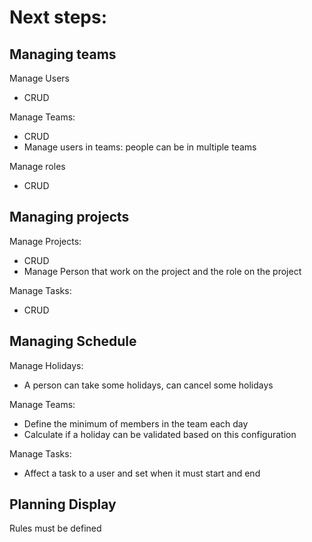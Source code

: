 Next steps:
============

Managing teams
----------

Manage Users
- CRUD

Manage Teams:
- CRUD
- Manage users in teams: people can be in multiple teams

Manage roles
- CRUD

Managing projects
-----------
Manage Projects:
- CRUD
- Manage Person that work on the project and the role on the project

Manage Tasks:
- CRUD

Managing Schedule
-----------

Manage Holidays:
- A person can take some holidays, can cancel some holidays

Manage Teams:
- Define the minimum of members in the team each day
- Calculate if a holiday can be validated based on this configuration

Manage Tasks:
- Affect a task to a user and set when it must start and end

Planning Display
--------------
Rules must be defined
